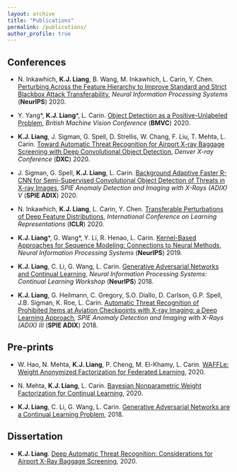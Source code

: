 ```yaml
---
layout: archive
title: "Publications"
permalink: /publications/
author_profile: true
---
```



Conferences
------

* N. Inkawhich, **K.J. Liang**, B. Wang, M. Inkawhich, L. Carin, Y. Chen. [Perturbing Across the Feature Hierarchy to Improve Standard and Strict Blackbox Attack Transferability](http://kevinjliang.github.io/files/Improved_FDA.pdf), *Neural Information Processing Systems* (**NeurIPS**) 2020.

* Y. Yang\*, **K.J. Liang**\*, L. Carin. [Object Detection as a Positive-Unlabeled Problem](http://kevinjliang.github.io/files/pu_obj_det.pdf), *British Machine Vision Conference* (**BMVC**) 2020.
      
* **K.J. Liang**, J. Sigman, G. Spell, D. Strellis, W. Chang, F. Liu, T. Mehta, L. Carin. [Toward Automatic Threat Recognition for Airport X-ray Baggage Screening with Deep Convolutional Object Detection](http://kevinjliang.github.io/files/obj_det_airport_xray.pdf), *Denver X-ray Conference* (**DXC**) 2020.
      
* J. Sigman, G. Spell, **K.J. Liang**, L. Carin. [Background Adaptive Faster R-CNN for Semi-Supervised Convolutional Object Detection of Threats in X-ray Images](http://kevinjliang.github.io/files/spie_Background_Adaptive_Faster_R_CNN.pdf), *SPIE Anomaly Detection and Imaging with X-Rays (ADIX) V* (**SPIE ADIX**) 2020.
      
* N. Inkawhich, **K.J. Liang**, L. Carin, Y. Chen. [Transferable Perturbations of Deep Feature Distributions](http://kevinjliang.github.io/files/Feature_Distribution_Attack.pdf), *International Conference on Learning Representations* (**ICLR**) 2020.
      
* **K.J. Liang**\*, G. Wang\*, Y. Li, R. Henao, L. Carin. [Kernel-Based Approaches for Sequence Modeling: Connections to Neural Methods](http://kevinjliang.github.io/files/kernels2rnns.pdf), *Neural Information Processing Systems* (**NeurIPS**) 2019.
      
* **K.J. Liang**, C. Li, G. Wang, L. Carin. [Generative Adversarial Networks and Continual Learning](http://kevinjliang.github.io/files/GAN_CL_workshop.pdf), *Neural Information Processing Systems: Continual Learning Workshop* (**NeurIPS**) 2018.
      
* **K.J. Liang**, G. Heilmann, C. Gregory, S.O. Diallo, D. Carlson, G.P. Spell, J.B. Sigman, K. Roe, L. Carin. [Automatic Threat Recognition of Prohibited Items at Aviation Checkpoints with X-ray Imaging: a Deep Learning Approach](http://kevinjliang.github.io/files/spie_tsa_deep_learning.pdf), *SPIE Anomaly Detection and Imaging with X-Rays (ADIX) III* (**SPIE ADIX**) 2018.


Pre-prints
------
* W. Hao, N. Mehta, **K.J. Liang**, P. Cheng, M. El-Khamy, L. Carin. [WAFFLe: Weight Anonymized Factorization for Federated Learning](http://kevinjliang.github.io/files/WAFFLe.pdf), 2020.

* N. Mehta, **K.J. Liang**, L. Carin. [Bayesian Nonparametric Weight Factorization for Continual Learning](http://kevinjliang.github.io/files/IBP_WF_for_CL.pdf), 2020.
             
* **K.J. Liang**, C. Li, G. Wang, L. Carin. [Generative Adversarial Networks are a Continual Learning Problem](http://kevinjliang.github.io/files/GAN_is_CL.pdf), 2018.


Dissertation
------
* **K.J. Liang**. [Deep Automatic Threat Recognition: Considerations for Airport X-Ray Baggage Screening](http://kevinjliang.github.io/files/dissertation.pdf), 2020.


<!-- You can also find my articles on <u><a href="https://scholar.google.com/citations?user=DBqwS2YAAAAJ&hl=en">my Google Scholar profile</a>.</u> -->


<!-- {% include base_path %}

{% for post in site.publications reversed %}
  {% include archive-single.html %}
{% endfor %}
 -->
